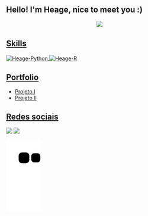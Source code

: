 ## Hello! I'm Heage, nice to meet you :)
<div align="center">
  <a href="https://github.com/zheage">
  <img height="180em" src="https://github-readme-stats.vercel.app/api?username=zheage&show_icons=true&theme=dracula&include_all_commits=true&count_private=true"/>
</div>
  
## Skills 
<div>
  <img align="center" alt="Heage-Python" src="https://img.shields.io/badge/Python-3776AB?style=for-the-badge&logo=python&logoColor=white">
  <img align="center" alt="Heage-R" src="https://img.shields.io/badge/R-276DC3?style=for-the-badge&logo=r&logoColor=white">
</div>
  
## Portfolio
- Projeto I
- Projeto II
  
## Redes sociais
 
<div> 
   <a href="https://www.linkedin.com/in/richard-guilherme-da/" target="_blank"><img src="https://img.shields.io/badge/Gmail-D14836?style=for-the-badge&logo=gmail&logoColor=white" target="_blank"></a> 
  <a href="https://www.linkedin.com/in/richard-guilherme-da/" target="_blank"><img src="https://img.shields.io/badge/-LinkedIn-%230077B5?style=for-the-badge&logo=linkedin&logoColor=white" target="_blank"></a> 
  
 
 ![Snake animation](https://github.com/rafaballerini/rafaballerini/blob/output/github-contribution-grid-snake.svg)
 
</div>
